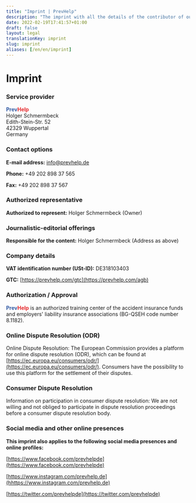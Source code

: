 ```yaml
---
title: "Imprint | PrevHelp"
description: "The imprint with all the details of the contributor of our Internet presence."
date: 2022-02-19T17:41:57+01:00
draft: false
layout: legal
translationKey: imprint
slug: imprint
aliases: [/en/en/imprint]
---
```


<div class="text-lg max-w-prose mx-auto">
    <h1>
        <span class="mt-2 block text-3xl text-center leading-8 font-extrabold tracking-tight text-gray-900 sm:text-4xl">Imprint</span>
    </h1>
</div>

### Service provider

<span style="color: #3059a3; font-weight: bold;">Prev</span><span style="color: #e62a2d; font-weight: bold;">Help</span>    
Holger Schmermbeck  
Edith-Stein-Str. 52  
42329 Wuppertal  
Germany

### Contact options

**E-mail address:** [info@prevhelp.de](mailto:info@prevhelp.de)

**Phone:** +49 202 898 37 565

**Fax:** +49 202 898 37 567

<!-- **Contact form:** [https://prevhelp.de/kontakt](https://prevhelp.de/kontakt) -->

### Authorized representative

**Authorized to represent:** Holger Schmermbeck (Owner)

### Journalistic-editorial offerings

**Responsible for the content:** Holger Schmermbeck (Address as above)

### Company details

**VAT identification number (USt-ID):** DE318103403

**GTC:** [https://prevhelp.com/gtc](https://prevhelp.com/agb)

### Authorization / Approval

<span style="color: #3059a3; font-weight: bold;">Prev</span><span style="color: #e62a2d; font-weight: bold;">Help</span> is an authorized training center of the accident insurance funds and employers' liability insurance associations (BG-QSEH code number 8.1182).

### Online Dispute Resolution (ODR)

Online Dispute Resolution: The European Commission provides a platform for online dispute resolution (ODR), which can be found at [https://ec.europa.eu/consumers/odr/](https://ec.europa.eu/consumers/odr/). Consumers have the possibility to use this platform for the settlement of their disputes.

### Consumer Dispute Resolution

Information on participation in consumer dispute resolution: We are not willing and not obliged to participate in dispute resolution proceedings before a consumer dispute resolution body.


### Social media and other online presences

**This imprint also applies to the following social media presences and online profiles:**

[https://www.facebook.com/prevhelpde](https://www.facebook.com/prevhelpde)

[https://www.instagram.com/prevhelp.de](hhttps://www.instagram.com/prevhelp.de)

[https://twitter.com/prevhelpde](https://twitter.com/prevhelpde)
